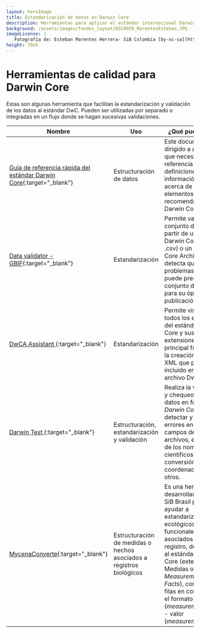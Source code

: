 ```yaml
---
layout: heroImage
title: Estandarización de datos en Darwin Core
description: Herramientas para aplicar el estándar internacional Darwin Core
background: /assets/images/fondos_layout/DSC0928_MarentesEsteban.JPG
imageLicense: |
   Fotografía de: Esteban Marentes Herrera- SiB Colombia [by-nc-sa](https://creativecommons.org/licenses/by-nc-sa/3.0/) 
height: 70vh
---
```


# Herramientas de calidad para Darwin Core 

Estas son algunas herramienta que facilitan la estandarización y validación de los datos al estándar DwC. Pueden ser utilizadas por separado o integradas en un flujo donde se hagan sucesivas validaciones.

| Nombre        | Uso          | ¿Qué puede hacer  |
| ------------- |-------------| -----|
| [Guía de referencia rápida del estándar Darwin Core](http://repository.humboldt.org.co/handle/20.500.11761/35349){:target="_blank"}   | Estructuración de datos    |    Este documento está dirigido a aquellos que necesitan una referencia (lista y definiciones) de la información esencial acerca de los elementos actuales recomendados del Darwin Core. |
| [Data validator - GBIF](https://www.gbif.org/tools/data-validator){:target="_blank"}      | Estandarización    |   Permite validar un conjunto de datos a partir de una plantilla Darwin Core (en .csv) o un Darwin Core Archive  (.zip) y detecta qué posibles problemas o errores puede presentar el conjunto de datos para su óptima publicación. |
| [DwCA Assistant ](http://tools.gbif.org/dwca-assistant/?lang=en){:target="_blank"}      | Estandarización    |   Permite visualizar todos los elementos del estándar Darwin Core y sus extensiones, su principal función es la creación de un XML que puede ser incluido en un archivo DwC. |
| [Darwin Test ](https://www.gbif.es/software/darwin-test/){:target="_blank"}      | Estructuración, estandarización y validación    |   Realiza la validación y chequeo de los datos en formato *Darwin Core*. Permite detectar y corregir errores en los campos de los archivos, el chequeo de los nombres científicos, la conversión de coordenadas, entre otros. |
| [MycenaConverte](https://ferramentas.sibbr.gov.br/mycena/){:target="_blank"}      | Estructuración de medidas o hechos asociados a registros biológicos    |   Es una herramienta desarrollada por el SiB Brasil para ayudar a estandarizar datos ecológicos o rasgos funcionales asociados a cada registro, de acuerdo al estándar Darwin Core (extensión Medidas o Hechos - *Measurement or Facts*), convirtiendo filas en columnas en el formato Tipo (*measurementType*) - valor (*measurementValue*). |
